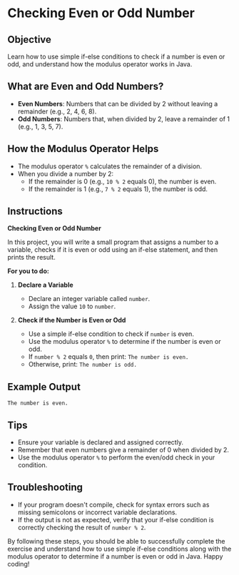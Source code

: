 # Checking Even or Odd Number

## Objective
Learn how to use simple if-else conditions to check if a number is even or odd, and understand how the modulus operator works in Java.

## What are Even and Odd Numbers?
- **Even Numbers**: Numbers that can be divided by 2 without leaving a remainder (e.g., 2, 4, 6, 8).
- **Odd Numbers**: Numbers that, when divided by 2, leave a remainder of 1 (e.g., 1, 3, 5, 7).

## How the Modulus Operator Helps
- The modulus operator `%` calculates the remainder of a division.
- When you divide a number by 2:
   - If the remainder is 0 (e.g., `10 % 2` equals 0), the number is even.
   - If the remainder is 1 (e.g., `7 % 2` equals 1), the number is odd.

## Instructions

**Checking Even or Odd Number**

In this project, you will write a small program that assigns a number to a variable, checks if it is even or odd using an if-else statement, and then prints the result.

**For you to do:**

1. **Declare a Variable**
   - Declare an integer variable called `number`.
   - Assign the value `10` to `number`.

2. **Check if the Number is Even or Odd**
   - Use a simple if-else condition to check if `number` is even.
   - Use the modulus operator `%` to determine if the number is even or odd.
   - If `number % 2` equals `0`, then print: `The number is even.`
   - Otherwise, print: `The number is odd.`

## Example Output
```
The number is even.
```

## Tips
- Ensure your variable is declared and assigned correctly.
- Remember that even numbers give a remainder of 0 when divided by 2.
- Use the modulus operator `%` to perform the even/odd check in your condition.

## Troubleshooting
- If your program doesn't compile, check for syntax errors such as missing semicolons or incorrect variable declarations.
- If the output is not as expected, verify that your if-else condition is correctly checking the result of `number % 2`.

By following these steps, you should be able to successfully complete the exercise and understand how to use simple if-else conditions along with the modulus operator to determine if a number is even or odd in Java. Happy coding!